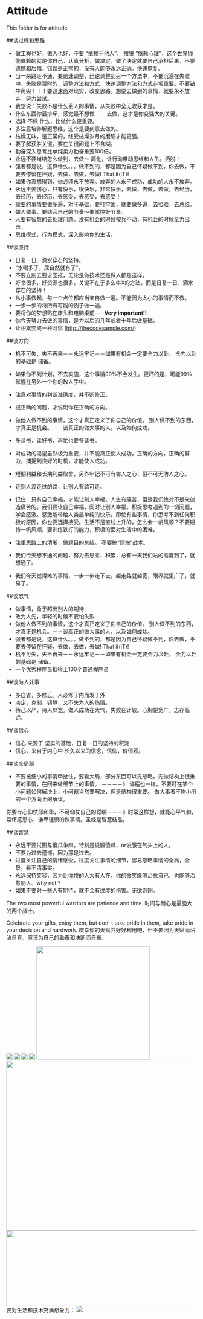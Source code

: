 # Attitude
This folder is for attitude

##谈过程和思路
* 做工程也好，做人也好，不要 “依赖于他人”， 摆脱 “依赖心理”，这个世界你能依赖的就是你自己，认真分析，做决定，做了决定就要自己承担后果，不要遗憾和后悔。错误是正常的，没有人能够永远正确。快速恢复。
* 当一条路走不通，要迅速调整，迅速调整到另一个方法中，不要沉浸在失败中，失败是暂时的，调整方法和方式，快速调整方法和方式非常重要。不要钻牛角尖！！！要迅速面对现实，改变思路。想要去做到的事情，就要永不放弃，努力尝试。
* 我想说：失败不是什么丢人的事情，从失败中全无收获才是。
* 什么东西你最排斥，感觉最不想做－－ 去做，这才是你变强大的关键。
* 选择 不做 什么，比做什么更重要。    
* 多注意培养解题思维，这个是要刻意去做的。  
* 枯燥无味，是正常的，经受枯燥岁月的磨砺才能更强。
* 要了解获胜关键，要在关键问题上不含糊。
* 勤奋深入思考比单纯卖力勤奋重要100倍。
* 永远不要纠结怎么做到，去做～ 简化，让行动带动思维和人生。洒脱！
* 强者都是说，这算什么。。。做不到的，都是因为自己怀疑做不到，你去做，不要去停留在怀疑，去做，去做，去做! That it(IT)!
* 如果你真想得到，你必须永不放弃。放弃的人永不成功，成功的人永不放弃。
* 永远不要伤心，只有快乐，很快乐，非常快乐，去做，去做，去做，去经历，去经历，去经历，去感受，去感受，去感受！
* 重要的事情要做多遍，对于基础，要打牢固，就要做多遍，去检验，去总结。
* 做人做事，要结合自己的节奏～要掌控好节奏。
* 人要有智慧的去处理问题。没有机会的时候按兵不动，有机会的时候全力出击。
* 思维模式，行为模式，深入影响你的生活。


##谈坚持
* 日复一日、滴水穿石的坚持。    
* “水喝多了，尿自然就有了”。
* 不要立刻去要求回报，无论是做技术还是做人都是这样。  
* 好书很多，好资源也很多，关键不在于多么牛X的方法，而是日复一日、滴水穿石的坚持！  
* 从小事做起，每一个点位都应当亲自做一遍。不能因为太小的事情而不做。  
* 一步一步的将所有可能的例子做一遍。
* 要将你的梦想贴在床头和电脑桌前----**Very important!!**
* 你今天努力去做的事情，是为以后的几年或者十年后做基础。
* 让积累变成一种习惯 (http://thecodesample.com/)


##谈方向
* 机不可失，失不再来－－永远牢记－－如果有机会一定要全力以赴。 全力以赴的基础是 储备。
* 如果你不列计划，不去实施，这个事情99%不会发生。更坏的是，可能99%掌握在另外一个你的敌人手中。
* 注意对事情的判断准确度，并不断修正。
* 提正确的问题，才说明你在正确的方向。
* 做他人做不到的事情，这个才真正定义了你自己的价值。 别人做不到的东西，才真正是机会。－－谈真正的做大事的人，以及如何成功。
* 多读书，读好书，再忙也要多读书。
* 对成功的渴望虽然极为重要，并不能真正使人成功，正确的方向，正确的努力，捕捉到良好的时机，才能使人成功。
* 短期利益和长期利益取舍，另外牢记不可有害人之心，但不可无防人之心。
* 走别人没走过的路，让别人有路可走。
* 记住：只有自己幸福，才能让别人幸福。人生有痛苦，但是我们绝对不是来创造痛苦的。我们要让自己幸福，同时让别人幸福。积极思考遇到的一切问题，学会感激。感激能带给人类最单纯的快乐。即使有些事情，你思考不到任何积极的原因，你也要选择接受。生活不是直线上升的，怎么会一帆风顺？不要期待一帆风顺，要训练铁打的能力，积极的面对生活中的困难。

* 注重思路上的清晰，做题目的总结。  不要搞“题海”战术。
* 我们今天想不通的问题，努力去思考，积累，总有一天我们站的高度到了，就想通了。
* 我们今天觉得难的事情，一步一步走下去，越走路就越宽，眼界就更广了，就易了。


##谈志气
* 做事情，勇于超出别人的期待
* 敢为人先，年轻的时候不要怕失败
* 做他人做不到的事情，这个才真正定义了你自己的价值。 别人做不到的东西，才真正是机会。－－谈真正的做大事的人，以及如何成功。
* 强者都是说，这算什么。。。做不到的，都是因为自己怀疑做不到，你去做，不要去停留在怀疑，去做，去做，去做! That it(IT)!
* 机不可失，失不再来－－永远牢记－－如果有机会一定要全力以赴。 全力以赴的基础是 储备。
* 一个优秀程序员抵得上100个普通程序员


##谈为人处事
* 多自省，多修正。人必修于内而发于外
* 淡定，克制，镇静，又不失为人的热情。
* 待己以严，待人以宽。做人成功在大气，失败在计较。心胸要宽广，志存高远。

##谈信心
* 信心 来源于 坚实的基础，日复一日的坚持的积淀
* 信心，来自于内心中 长久以来的信念，信仰，价值观。

##谈全局观
* 不要被细小的事情牵扯住，要看大局，部分东西可以先忽略，先做结构上很重要的事情，在回来做细节上的事情。 －－－－》 编程也一样，不要盯在某个小问题如何解决上，小问题当然要解决，但是结构很重要。    做大事者不拘小节 的一个方向上的解读。

你要专心仰仗耶和华，不可仰仗自己的聪明－－－》时常这样想，就能心平气和，常怀感恩心，谦卑谨慎的做事情。圣经是智慧结晶。

##谈智慧
* 永远不要试图与傻瓜争辩。特别是说服傻瓜，or说服在气头上的人。
* 不要为过去遗憾，因为那是过去。
* 过度关注自己的情绪感受，过度关注事情的细节，容易忽略事情的全局，全景，看不清事实。
* 永远保持笑容，因为比你惨的人大有人在，你的微笑能够治愈自己，也能够治愈别人。why not？
* 如果不要对一些人有期待，就不会有过度的伤害。无欲则刚。


The two most powerful warriors are patience and time.
时间与耐心是最强大的两个战士。

Celebrate your gifts, enjoy them, but don' t take pride in them, take pride in your decision and hardwork.
庆幸你的天赋并好好利用吧，但不要因为天赋而沾沾自喜，应该为自己的勤奋和决断而自豪。

<img src="./1.png"/>
<img src="./2.jpg"/>

<img src="./3.png"/>
<img src="./4.png"/>

<img src="./5.jpg" height="300"/>
<img src="./6.jpg" height="450" width="1000"/>
<img src="./actionFuture.jpg" height="200" width="1000"/>
要对生活和技术充满想象力：
<img src="./imagination.png"/>
